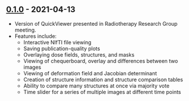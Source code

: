 ## [0.1.0](https://github.com/hlpullen/quickviewer/releases/tag/0.1.0) - 2021-04-13

- Version of QuickViewer presented in Radiotherapy Research Group meeting.
- Features include:
    - Interactive NIfTI file viewing
    - Saving publication-quality plots
    - Overlaying dose fields, structures, and masks
    - Viewing of chequerboard, overlay and differences between two images
    - Viewing of deformation field and Jacobian determinant
    - Creation of structure information and structure comparison tables
    - Ability to compare many structures at once via majority vote
    - Time slider for a series of multiple images at different time points
